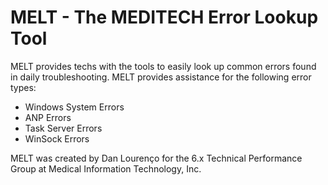 MELT - The MEDITECH Error Lookup Tool
====

MELT provides techs with the tools to easily look up common errors found in daily troubleshooting.  MELT provides
assistance for the following error types:

* Windows System Errors
* ANP Errors
* Task Server Errors
* WinSock Errors

MELT was created by Dan Lourenço for the 6.x Technical Performance Group at Medical Information Technology, Inc. 


